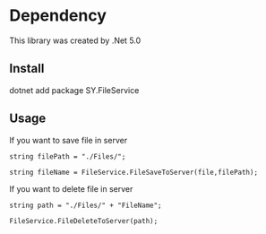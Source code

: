 # Dependency
This library was created by .Net 5.0

## Install
dotnet add package SY.FileService

## Usage
If you want to save file in server

``` 
string filePath = "./Files/";

string fileName = FileService.FileSaveToServer(file,filePath);
```
If you want to delete file in server
```
string path = "./Files/" + "FileName";

FileService.FileDeleteToServer(path);
```
